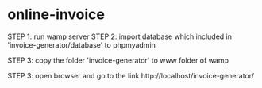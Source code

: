 # online-invoice

STEP 1:
run wamp server
STEP 2:
import database which included in 'invoice-generator/database' to phpmyadmin

STEP 3:
copy the folder 'invoice-generator' to www folder of wamp

STEP 3:
open browser and go to  the link http://localhost/invoice-generator/


